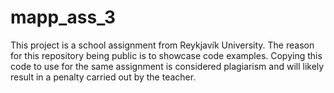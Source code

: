 # mapp_ass_3

This project is a school assignment from Reykjavík University. 
The reason for this repository being public is to showcase code examples. 
Copying this code to use for the same assignment is considered plagiarism 
and will likely result in a penalty carried out by the teacher.
